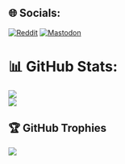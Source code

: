 ## 🌐 Socials:
[![Reddit](https://img.shields.io/badge/Reddit-%23FF4500.svg?logo=Reddit&logoColor=white)](https://reddit.com/user/u/FrecceNere) [![Mastodon](https://img.shields.io/badge/-MASTODON-%232B90D9?logo=mastodon&logoColor=white)](https://mastodon.social/@freccenere) 


# 📊 GitHub Stats:
![](https://nirzak-streak-stats.vercel.app/?user=FrecceNere&theme=dark&hide_border=false)<br/>
![](https://github-readme-stats.vercel.app/api/top-langs/?username=FrecceNere&theme=dark&hide_border=false&include_all_commits=false&count_private=false&layout=compact)

## 🏆 GitHub Trophies
![](https://github-profile-trophy.vercel.app/?username=FrecceNere&theme=radical&no-frame=false&no-bg=true&margin-w=4)
  
